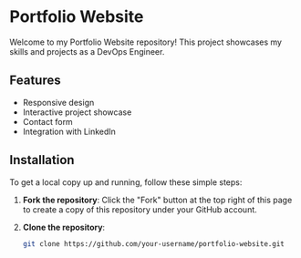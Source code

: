 # Portfolio Website

Welcome to my Portfolio Website repository! This project showcases my skills and projects as a DevOps Engineer.

## Features
- Responsive design
- Interactive project showcase
- Contact form
- Integration with LinkedIn

## Installation

To get a local copy up and running, follow these simple steps:

1. **Fork the repository**:
   Click the "Fork" button at the top right of this page to create a copy of this repository under your GitHub account.

2. **Clone the repository**:
   ```sh
   git clone https://github.com/your-username/portfolio-website.git

   
